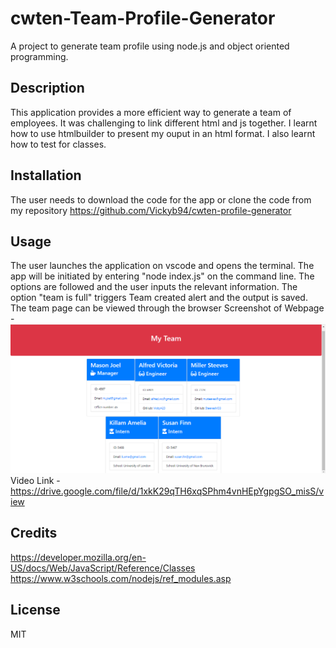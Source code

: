 # cwten-Team-Profile-Generator
A project to generate team profile using node.js and object oriented programming. 
## Description
This application provides a more efficient way to generate a team of employees. It was challenging to link different html and js together. I learnt how to use htmlbuilder to present my ouput in an html format. I also learnt how to test for classes.

## Installation
The user needs to download the code for the app or clone the code from my repository https://github.com/Vickyb94/cwten-profile-generator

## Usage
The user launches the application on vscode and opens the terminal. The app will be initiated by entering "node index.js" on the command line. The options are followed and the user inputs the relevant information. The option "team is full" triggers Team created alert and the output is saved. The team page can be viewed through the browser
Screenshot of Webpage - ![alt text](/images/team-profile.png)
Video Link - https://drive.google.com/file/d/1xkK29qTH6xqSPhm4vnHEpYgpgSO_misS/view

## Credits
https://developer.mozilla.org/en-US/docs/Web/JavaScript/Reference/Classes
https://www.w3schools.com/nodejs/ref_modules.asp

## License
MIT
